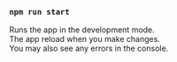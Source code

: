 ### `npm run start`

Runs the app in the development mode.\
The app reload when you make changes.\
You may also see any errors in the console.